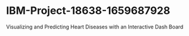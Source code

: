 # IBM-Project-18638-1659687928
Visualizing and Predicting Heart Diseases with an Interactive Dash Board
